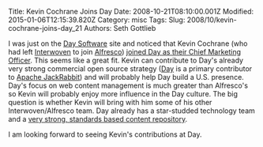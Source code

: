 Title: Kevin Cochrane Joins Day
Date: 2008-10-21T08:10:00.001Z
Modified: 2015-01-06T12:15:39.820Z
Category: misc
Tags: 
Slug: 2008/10/kevin-cochrane-joins-day_21
Authors: Seth Gottlieb

I was just on the [Day Software](http://www.day.com) site and noticed that Kevin Cochrane (who had left [Interwoven](http://www.interwoven.com) to join [Alfresco](http://www.alfresco.com)) [joined Day as their Chief Marketing Officer](http://www.day.com/site/en/index/company/press_center/press_releases/day_accelerates_growth.html).  This seems like a great fit.  Kevin can contribute to Day's already very strong commercial open source strategy ([Day](http://www.day.com) is a primary contributor to [Apache JackRabbit](http://jackrabbit.apache.org/)) and will probably help Day build a U.S. presence.  Day's focus on web content management is much greater than Alfresco's so Kevin will probably enjoy more influence in the Day culture.  The big question is whether Kevin will bring with him some of his other Interwoven/Alfresco team.  Day already has a star-studded technology team and a [very strong, standards based content repository](http://www.day.com/content/site/en/index/solutions/content-centric_infrastructure/content_repository.html).    
  
I am looking forward to seeing Kevin's contributions at Day.

